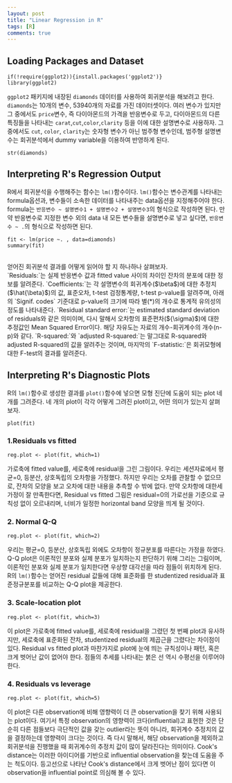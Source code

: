 ```yaml
---
layout: post
title: "Linear Regression in R"
tags: [R]
comments: true
---
```


## Loading Packages and Dataset

```{r}
if(!require(ggplot2)){install.packages('ggplot2')}
library(ggplot2)
```


`ggplot2` 패키지에 내장된 `diamonds` 데이터를 사용하여 회귀분석을 해보려고 한다. `diamonds`는 10개의 변수, 53940개의 자료를 가진 데이터셋이다. 여러 변수가 있지만 그 중에서도 `price`변수, 즉 다이아몬드의 가격을 반응변수로 두고, 다이아몬드의 다른 특징들을 나타내는 `carat`,`cut`,`color`,`clarity` 등을 이에 대한 설명변수로 사용하자. 그 중에서도 `cut`, `color`, `clarity`는 숫자형 변수가 아닌 범주형 변수인데, 범주형 설명변수는 회귀분석에서 dummy variable을 이용하여 반영하게 된다.

```{r}
str(diamonds)
```

## Interpreting R's Regression Output
R에서 회귀분석을 수행해주는 함수는 `lm()`함수이다. `lm()`함수는 변수관계를 나타내는 formula옵션과, 변수들이 소속한 데이터를 나타내주는 data옵션을 지정해주어야 한다.  formula는 `반응변수 ~ 설명변수1 + 설명변수2 + 설명변수3`의 형식으로 작성하면 된다. 만약 반응변수로 지정한 변수 외의 data 내 모든 변수들을 설명변수로 넣고 싶다면, `반응변수 ~ .`의 형식으로 작성하면 된다.  

```{r, eval=TRUE}
fit <- lm(price ~. , data=diamonds)
summary(fit)
```
<br>
얻어진 회귀분석 결과를 어떻게 읽어야 할 지 하나하나 살펴보자.  
<br>
`Residuals:`는 실제 반응변수 값과 fitted value 사이의 차이인 잔차의 분포에 대한 정보를 알려준다.  
`Coefficients:`는 각 설명변수의 회귀계수($\beta$)에 대한 추정치($\hat{\beta}$)의 값, 표준오차, t-test 검정통계량, t-test p-value를 알려주며, 아래의 `Signif. codes` 기준대로 p-value의 크기에 따라 별(*)의 개수로 통계적 유의성의 정도를 나타내준다.  
`Residual standard error:`는 estimated standard deviation of residuals와 같은 의미이며, 다시 말해서 오차항의 표준편차(${\sigma}$)에 대한 추정값인 Mean Squared Error이다. 해당 자유도는 자료의 개수-회귀계수의 개수(n-p)와 같다.  
`R-squared:`와 `adjusted R-squared:`는 말그대로 R-squared와 adjusted R-squared의 값을 알려주는 것이며, 마지막의 `F-statistic:`은 회귀모형에 대한 F-test의 결과를 알려준다.

## Interpreting R's Diagnostic Plots
R의 `lm()`함수로 생성한 결과를 `plot()`함수에 넣으면 모형 진단에 도움이 되는 plot 네 개를 그려준다. 네 개의 plot이 각각 어떻게 그려진 plot이고, 어떤 의미가 있는지 살펴보자.
```{r}
plot(fit)
```

### 1.Residuals vs fitted
```{r}
reg.plot <- plot(fit, which=1)
```


가로축에 fitted value를, 세로축에 residual을 그린 그림이다. 우리는 세션자료에서 평균=0, 등분산, 상호독립의 오차항을 가정했다. 하지만 우리는 오차를 관찰할 수 없으므로, 잔차의 모양을 보고 오차에 대한 내용을 추측할 수 밖에 없다. 만약 오차항에 대한세 가정이 잘 만족한다면, Residual vs fitted 그림은 residual=0의 가로선을 기준으로 규칙성 없이 오르내리며, 너비가 일정한 horizontal band 모양을 띄게 될 것이다.

### 2. Normal Q-Q
```{r}
reg.plot <- plot(fit, which=2)
```

우리는 평균=0, 등분산, 상호독립 외에도 오차항이 정규분포를 따른다는 가정을 하였다. Q-Q plot은 이론적인 분포와 실제 분포가 일치하는지 판단하기 위해 그리는 그림이며, 이론적인 분포와 실제 분포가 일치한다면 우상향 대각선을 따라 점들이 위치하게 된다. R의 `lm()`함수는 얻어진 residual 값들에 대해 표준화를 한 studentized residual과 표준정규분포를 비교하는 Q-Q plot을 제공한다.

### 3. Scale-location plot
```{r}
reg.plot <- plot(fit, which=3)
```

이 plot은 가로축에 fitted value를, 세로축에 residual을 그렸던 첫 번째 plot과 유사하지만, 세로축에 표준화된 잔차, studentized residual의 제곱근을 그렸다는 차이점이 있다. Residual vs fitted plot과 마찬가지로 plot에 눈에 띄는 규칙성이나 패턴, 혹은 크게 벗어난 값이 없어야 한다. 점들의 추세를 나타내는 붉은 선 역시 수평선을 이루어야 한다.

### 4. Residuals vs leverage
```{r}
reg.plot <- plot(fit, which=5)
```

이 plot은 다른 observation에 비해 영향력이 더 큰 observation을 찾기 위해 사용되는 plot이다. 여기서 특정 observation의 영향력이 크다(influential)고 표현한 것은 단순히 다른 점들보다 극단적인 값을 갖는 outlier라는 뜻이 아니라, 회귀계수 추정치의 값을 결정하는데 영향력이 크다는 것이다. 즉 다시 말해서, 해당 observation을 제외하고 회귀분석을 진행했을 때 회귀계수의 추정치 값이 많이 달라진다는 의미이다. Cook's distance는 이러한 아이디어를 기반으로 influential observation을 찾는데 도움을 주는 척도이다. 등고선으로 나타난 Cook's distance에서 크게 벗어난 점이 있다면 이 observation을 influential point로 의심해 볼 수 있다.

